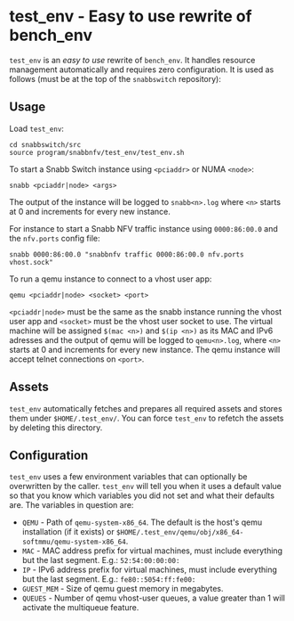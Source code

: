 # test_env - Easy to use rewrite of bench_env

`test_env` is an *easy to use* rewrite of `bench_env`. It handles
resource management automatically and requires zero configuration. It is
used as follows (must be at the top of the `snabbswitch` repository):

## Usage

Load `test_env`:

```
cd snabbswitch/src
source program/snabbnfv/test_env/test_env.sh
```

To start a Snabb Switch instance using `<pciaddr>` or NUMA `<node>`:

```
snabb <pciaddr|node> <args>
```

The output of the instance will be logged to `snabb<n>.log` where `<n>`
starts at 0 and increments for every new instance.

For instance to start a Snabb NFV traffic instance using `0000:86:00.0`
and the `nfv.ports` config file:

```
snabb 0000:86:00.0 "snabbnfv traffic 0000:86:00.0 nfv.ports vhost.sock"
```

To run a qemu instance to connect to a vhost user app:

```
qemu <pciaddr|node> <socket> <port>
```

`<pciaddr|node>` must be the same as the snabb instance running the vhost
user app and `<socket>` must be the vhost user socket to use. The virtual
machine will be assigned `$(mac <n>)` and `$(ip <n>)` as its MAC and IPv6
adresses and the output of qemu will be logged to `qemu<n>.log`, where
`<n>` starts at 0 and increments for every new instance. The qemu
instance will accept telnet connections on `<port>`.

## Assets

`test_env` automatically fetches and prepares all required assets and
stores them under `$HOME/.test_env/`. You can force `test_env` to refetch
the assets by deleting this directory.

## Configuration

`test_env` uses a few environment variables that can optionally
be overwritten by the caller. `test_env` will tell you when it uses a
default value so that you know which variables you did not set and what
their defaults are. The variables in question are:

* `QEMU` - Path of `qemu-system-x86_64`. The default is the host's qemu
  installation (if it exists) or
  `$HOME/.test_env/qemu/obj/x86_64-softmmu/qemu-system-x86_64`.
* `MAC` - MAC address prefix for virtual machines, must include
  everything but the last segment. E.g.: `52:54:00:00:00:`
* `IP` - IPv6 address prefix for virtual machines, must include
  everything but the last segment. E.g.: `fe80::5054:ff:fe00:`
* `GUEST_MEM` - Size of qemu guest memory in megabytes.
* `QUEUES` - Number of qemu vhost-user queues, a value greater than 1
  will activate the multiqueue feature.
